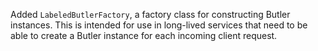 Added ``LabeledButlerFactory``, a factory class for constructing Butler instances.  This is intended for use in long-lived services that need to be able to create a Butler instance for each incoming client request.
